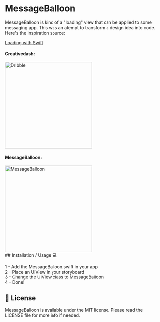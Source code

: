 # MessageBalloon

MessageBalloon is kind of a "loading" view that can be applied to some messaging app.
This was an atempt to transform a design idea into code. Here's the inspiration source:

[Loading with Swift](https://dribbble.com/shots/1911260-Loading-with-Swift) 

#### Creativedash: <br>
<img src="https://d13yacurqjgara.cloudfront.net/users/107759/screenshots/1911260/loading.gif" alt="Dribble" width="280" style="max-width:100%;">

#### MessageBalloon: <br>
<img src="http://i.imgur.com/hbs7ABy.gif" alt="MessageBalloon" width="280" style="max-width:100%;">


<br>
## Installation / Usage 💻

1 - Add the MessageBalloon.swift in your app <br>
2 - Place an UIView in your storyboard <br>
3 - Change the UIView class to MessageBalloon <br>
4 - Done! <br>


## 📜 License

MessageBalloon is available under the MIT license. Please read the LICENSE file for more info if needed.
